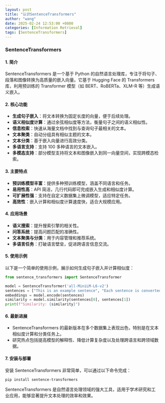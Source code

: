 ```yaml
---
layout: post
title: "认识SentenceTransformers"
author: "wang"
date: 2025-02-24 12:53:00 +0800
categories: [Information Retrieval]
tags: [SentenceTransformers]
---
```

### SentenceTransformers 

#### 1. **简介**
SentenceTransformers 是一个基于 Python 的自然语言处理库，专注于将句子、段落和图像转换为高质量的嵌入向量。它基于 Hugging Face 的 Transformers 库，利用预训练的 Transformer 模型（如 BERT、RoBERTa、XLM-R 等）生成语义嵌入。

#### 2. **核心功能**
- **生成句子嵌入**：将文本转换为固定长度的向量，便于后续处理。
- **语义相似度计算**：通过余弦相似度等方法，衡量句子之间的语义相似性。
- **信息检索**：快速从海量文档中找到与查询句子最相关的文本。
- **文本聚类**：自动分组具有相似主题的文本。
- **文本分类**：基于嵌入向量进行高效分类。
- **多语言支持**：支持 100 多种语言的文本嵌入。
- **多模态支持**：部分模型支持将文本和图像嵌入到同一向量空间，实现跨模态检索。

#### 3. **主要特点**
- **预训练模型丰富**：提供多种预训练模型，涵盖不同语言和任务。
- **易用性高**：API 简洁，几行代码即可完成嵌入生成和相似度计算。
- **可扩展性强**：支持在自定义数据集上微调模型，适应特定任务。
- **高效性**：嵌入计算和相似度计算速度快，适合大规模应用。

#### 4. **应用场景**
- **语义搜索**：提升搜索引擎的相关性。
- **问答系统**：提高问题匹配的准确性。
- **文本聚类与分类**：用于内容管理和推荐系统。
- **多语言任务**：打破语言壁垒，促进跨语言信息交流。

#### 5. **使用示例**
以下是一个简单的使用示例，展示如何生成句子嵌入并计算相似度：
```python
from sentence_transformers import SentenceTransformer

model = SentenceTransformer('all-MiniLM-L6-v2')
sentences = ["This is an example sentence", "Each sentence is converted"]
embeddings = model.encode(sentences)
similarity = model.similarity(sentences[0], sentences[1])
print(f"Similarity: {similarity}")
```


#### 6. **最新进展**
- SentenceTransformers 的最新版本在多个数据集上表现出色，特别是在文本相似度计算和分类任务上。
- 研究热点包括提高模型的解释性、降低计算复杂度以及处理跨语言和跨领域数据。

#### 7. **安装与部署**
安装 SentenceTransformers 非常简单，可以通过以下命令完成：
```bash
pip install sentence-transformers
```


SentenceTransformers 是自然语言处理领域的强大工具，适用于学术研究和工业应用，能够显著提升文本处理的效率和效果。
